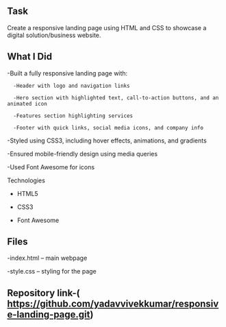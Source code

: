  Task
 ------

Create a responsive landing page using HTML and CSS to showcase a digital solution/business website.

 What I Did
 -----------

   -Built a fully responsive landing page with:

      -Header with logo and navigation links

      -Hero section with highlighted text, call-to-action buttons, and an animated icon

      -Features section highlighting services

      -Footer with quick links, social media icons, and company info

  -Styled using CSS3, including hover effects, animations, and gradients

  -Ensured mobile-friendly design using media queries

  -Used Font Awesome for icons

Technologies

- HTML5

- CSS3

- Font Awesome

Files
-----

-index.html – main webpage

-style.css – styling for the page

Repository link-( https://github.com/yadavvivekkumar/responsive-landing-page.git)
--------------
